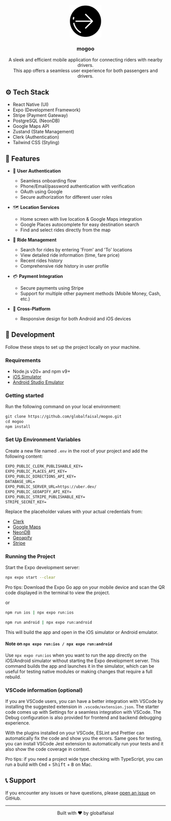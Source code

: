 <div align="center">
  <img src="assets/images/icon.png" alt="moggo Logo" width="100" height="100">
  <h3>mogoo</h3>
  <span></span>
  <p>A sleek and efficient mobile application for connecting riders with nearby drivers.<br/>
  This app offers a seamless user experience for both passengers and drivers.</p>
</div>




## ⚙️ Tech Stack

- React Native (UI)
- Expo (Development Framework)
- Stripe (Payment Gateway)
- PostgreSQL (NeonDB)
- Google Maps API
- Zustand (State Management)
- Clerk (Authentication)
- Tailwind CSS (Styling)

## 🔋 Features

- 👤 **User Authentication**

  - Seamless onboarding flow
  - Phone/Email/password authentication with verification
  - OAuth using Google
  - Secure authorization for different user roles

- 🗺️ **Location Services**

  - Home screen with live location & Google Maps integration
  - Google Places autocomplete for easy destination search
  - Find and select rides directly from the map

- 🚗 **Ride Management**

  - Search for rides by entering 'From' and 'To' locations
  - View detailed ride information (time, fare price)
  - Recent rides history
  - Comprehensive ride history in user profile

- 💳 **Payment Integration**

  - Secure payments using Stripe
  - Support for multiple other payment methods (Mobile Money, Cash, etc.)

- 📱 **Cross-Platform**
  - Responsive design for both Android and iOS devices

## 🚀 Development

Follow these steps to set up the project locally on your machine.

### Requirements

- Node.js v20+ and npm v9+
- [iOS Simulator](https://docs.expo.dev/workflow/ios-simulator/)
- [Android Studio Emulator](https://docs.expo.dev/workflow/android-studio-emulator/)

### Getting started

Run the following command on your local environment:

```shell
git clone https://github.com/globalfaisal/mogoo.git
cd mogoo
npm install
``` 

### Set Up Environment Variables

Create a new file named `.env` in the root of your project and add the following content:

```
EXPO_PUBLIC_CLERK_PUBLISHABLE_KEY=
EXPO_PUBLIC_PLACES_API_KEY=
EXPO_PUBLIC_DIRECTIONS_API_KEY=
DATABASE_URL=
EXPO_PUBLIC_SERVER_URL=https://uber.dev/
EXPO_PUBLIC_GEOAPIFY_API_KEY=
EXPO_PUBLIC_STRIPE_PUBLISHABLE_KEY=
STRIPE_SECRET_KEY=
```

Replace the placeholder values with your actual credentials from:

- [Clerk](https://clerk.dev/)
- [Google Maps](https://developers.google.com/maps)
- [NeonDB](https://neon.tech/)
- [Geoapify](https://www.geoapify.com/)
- [Stripe](https://stripe.com/)

### Running the Project

Start the Expo development server:

```bash
npx expo start --clear 
```
Pro tips: Download the Expo Go app on your mobile device and scan the QR code displayed in the terminal to view the project.

or

```bash
npm run ios | npx expo run:ios 
```
```bash
npm run android | npx expo run:android 
```

This will build the app and open in the iOS simulator or Android emulator.

#### Note on `npx expo run:ios / npx expo run:android`

Use `npx expo run:ios` when you want to run the app directly on the iOS/Android simulator without starting the Expo development server. This command builds the app and launches it in the simulator, which can be useful for testing native modules or making changes that require a full rebuild.

### VSCode information (optional)

If you are VSCode users, you can have a better integration with VSCode by installing the suggested extension in `.vscode/extension.json`. The starter code comes up with Settings for a seamless integration with VSCode. The Debug configuration is also provided for frontend and backend debugging experience.

With the plugins installed on your VSCode, ESLint and Prettier can automatically fix the code and show you the errors. Same goes for testing, you can install VSCode Jest extension to automatically run your tests and it also show the code coverage in context.

Pro tips: if you need a project wide type checking with TypeScript, you can run a build with <kbd>Cmd</kbd> + <kbd>Shift</kbd> + <kbd>B</kbd> on Mac.

## 📞 Support

If you encounter any issues or have questions, please [open an issue](https://github.com/globalfaisal/mogoo/issues) on GitHub.

---

<div align="center">Built with ❤️ by globalfaisal</div>
